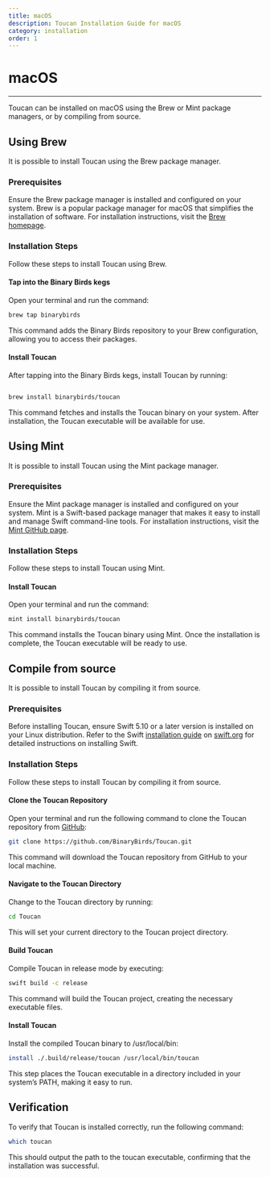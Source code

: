 ```yaml
---
title: macOS
description: Toucan Installation Guide for macOS
category: installation
order: 1
---
```


# macOS
---

Toucan can be installed on macOS using the Brew or Mint package managers, or by compiling from source.

## Using Brew

It is possible to install Toucan using the Brew package manager.

### Prerequisites

Ensure the Brew package manager is installed and configured on your system. Brew is a popular package manager for macOS that simplifies the installation of software. For installation instructions, visit the [Brew homepage](https://brew.sh/).

### Installation Steps

Follow these steps to install Toucan using Brew.

#### Tap into the Binary Birds kegs

Open your terminal and run the command: 

```sh
brew tap binarybirds
```

This command adds the Binary Birds repository to your Brew configuration, allowing you to access their packages.

#### Install Toucan

After tapping into the Binary Birds kegs, install Toucan by running:

```sh

brew install binarybirds/toucan
```

This command fetches and installs the Toucan binary on your system. After installation, the Toucan executable will be available for use.

## Using Mint

It is possible to install Toucan using the Mint package manager.

### Prerequisites

Ensure the Mint package manager is installed and configured on your system. Mint is a Swift-based package manager that makes it easy to install and manage Swift command-line tools. For installation instructions, visit the [Mint GitHub page](https://github.com/yonaskolb/Mint).

### Installation Steps

Follow these steps to install Toucan using Mint.

#### Install Toucan

Open your terminal and run the command:

```sh
mint install binarybirds/toucan
```

This command installs the Toucan binary using Mint. Once the installation is complete, the Toucan executable will be ready to use.

## Compile from source

It is possible to install Toucan by compiling it from source.

### Prerequisites

Before installing Toucan, ensure Swift 5.10 or a later version is installed on your Linux distribution. Refer to the Swift [installation guide](https://swift.org/install/linux/#platforms) on [swift.org](https://swift.org) for detailed instructions on installing Swift.

### Installation Steps

Follow these steps to install Toucan by compiling it from source.

#### Clone the Toucan Repository

Open your terminal and run the following command to clone the Toucan repository from [GitHub](https://github.com/binarybirds/toucan):

```sh
git clone https://github.com/BinaryBirds/Toucan.git
```

This command will download the Toucan repository from GitHub to your local machine.

#### Navigate to the Toucan Directory

Change to the Toucan directory by running:

```sh
cd Toucan
```

This will set your current directory to the Toucan project directory.

#### Build Toucan

Compile Toucan in release mode by executing:

```sh
swift build -c release
```

This command will build the Toucan project, creating the necessary executable files.

#### Install Toucan

Install the compiled Toucan binary to /usr/local/bin:

```sh
install ./.build/release/toucan /usr/local/bin/toucan
```

This step places the Toucan executable in a directory included in your system’s PATH, making it easy to run.

## Verification

To verify that Toucan is installed correctly, run the following command:

```sh
which toucan
```

This should output the path to the toucan executable, confirming that the installation was successful.
